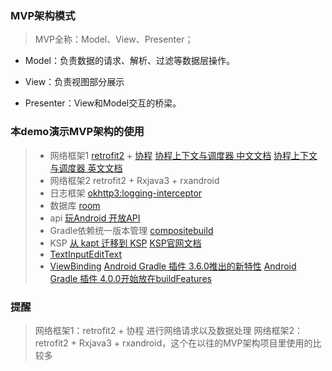 ### MVP架构模式
>MVP全称：Model、View、Presenter；

- Model：负责数据的请求、解析、过滤等数据层操作。

- View：负责视图部分展示

- Presenter：View和Model交互的桥梁。

### 本demo演示MVP架构的使用

>- 网络框架1
   >[retrofit2](https://github.com/square/retrofit/) + [协程](https://book.kotlincn.net/text/coroutines-overview.html)
   >[协程上下文与调度器 中文文档](https://book.kotlincn.net/text/coroutine-context-and-dispatchers.html)
   >[协程上下文与调度器 英文文档](https://kotlinlang.org/docs/coroutine-context-and-dispatchers.html#thread-local-data)
>- 网络框架2
   >retrofit2 + Rxjava3 + rxandroid
>- 日志框架
   >[okhttp3:logging-interceptor](https://github.com/square/okhttp/tree/master/okhttp-logging-interceptor)
>- 数据库
   >[room](https://developer.android.com/jetpack/androidx/releases/room?hl=en#kts)
>- api
   >[玩Android 开放API](api%E5%9C%B0%E5%9D%80%20https://www.wanandroid.com/blog/show/2)
>- Gradle依赖统一版本管理
   >[compositebuild](https://docs.gradle.org/current/userguide/composite_builds.html)
>- KSP
   >[从 kapt 迁移到 KSP](https://developer.android.com/build/migrate-to-ksp?hl=zh-cn)
   >[KSP官网文档](https://kotlinlang.org/docs/ksp-quickstart.html)
>- [TextInputEditText](https://developer.android.google.cn/reference/com/google/android/material/textfield/TextInputEditText?hl=en)
>- [ViewBinding](https://developer.android.com/topic/libraries/view-binding?hl=zh-cn)
   >[Android Gradle 插件 3.6.0推出的新特性](https://developer.android.com/build/releases/past-releases/agp-3-6-0-release-notes?hl=zh-cn)
   >[Android Gradle 插件 4.0.0开始放在buildFeatures](https://developer.android.com/build/releases/past-releases/agp-4-0-0-release-notes?hl=zh-cn)

### 提醒
> 网络框架1：retrofit2 + 协程 进行网络请求以及数据处理
> 网络框架2：retrofit2 + Rxjava3 + rxandroid，这个在以往的MVP架构项目里使用的比较多
